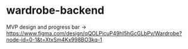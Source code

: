 # wardrobe-backend


MVP design and progress bar ->  https://www.figma.com/design/qQOLPicuP49hl5hGcGLbPv/Wardrobe?node-id=0-1&t=XtxSm4Kx998BO3kq-1
